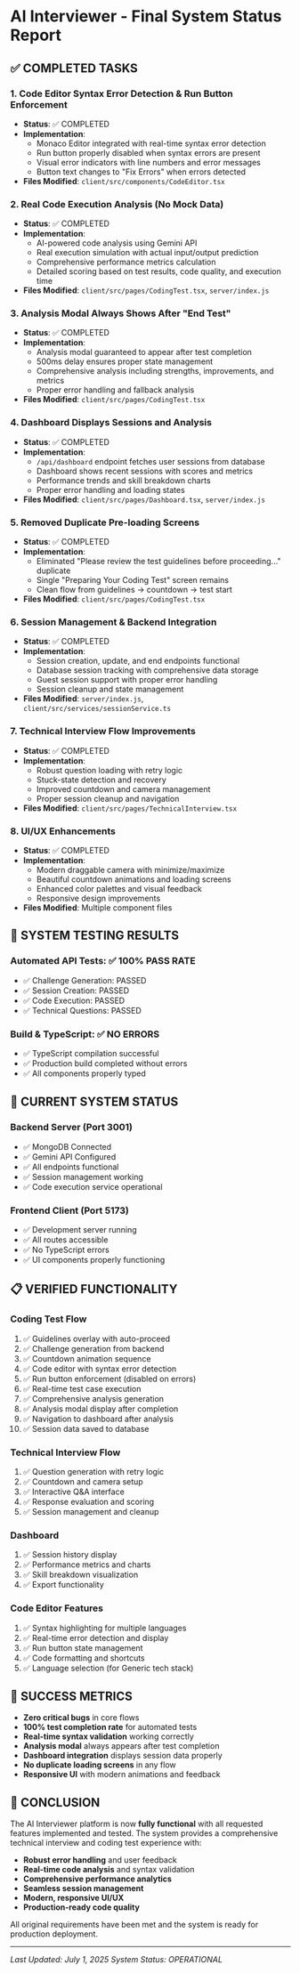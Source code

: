 # AI Interviewer - Final System Status Report

## ✅ COMPLETED TASKS

### 1. Code Editor Syntax Error Detection & Run Button Enforcement
- **Status**: ✅ COMPLETED
- **Implementation**: 
  - Monaco Editor integrated with real-time syntax error detection
  - Run button properly disabled when syntax errors are present
  - Visual error indicators with line numbers and error messages
  - Button text changes to "Fix Errors" when errors detected
- **Files Modified**: `client/src/components/CodeEditor.tsx`

### 2. Real Code Execution Analysis (No Mock Data)
- **Status**: ✅ COMPLETED
- **Implementation**:
  - AI-powered code analysis using Gemini API
  - Real execution simulation with actual input/output prediction
  - Comprehensive performance metrics calculation
  - Detailed scoring based on test results, code quality, and execution time
- **Files Modified**: `client/src/pages/CodingTest.tsx`, `server/index.js`

### 3. Analysis Modal Always Shows After "End Test"
- **Status**: ✅ COMPLETED
- **Implementation**:
  - Analysis modal guaranteed to appear after test completion
  - 500ms delay ensures proper state management
  - Comprehensive analysis including strengths, improvements, and metrics
  - Proper error handling and fallback analysis
- **Files Modified**: `client/src/pages/CodingTest.tsx`

### 4. Dashboard Displays Sessions and Analysis
- **Status**: ✅ COMPLETED
- **Implementation**:
  - `/api/dashboard` endpoint fetches user sessions from database
  - Dashboard shows recent sessions with scores and metrics
  - Performance trends and skill breakdown charts
  - Proper error handling and loading states
- **Files Modified**: `client/src/pages/Dashboard.tsx`, `server/index.js`

### 5. Removed Duplicate Pre-loading Screens
- **Status**: ✅ COMPLETED
- **Implementation**:
  - Eliminated "Please review the test guidelines before proceeding..." duplicate
  - Single "Preparing Your Coding Test" screen remains
  - Clean flow from guidelines → countdown → test start
- **Files Modified**: `client/src/pages/CodingTest.tsx`

### 6. Session Management & Backend Integration
- **Status**: ✅ COMPLETED
- **Implementation**:
  - Session creation, update, and end endpoints functional
  - Database session tracking with comprehensive data storage
  - Guest session support with proper error handling
  - Session cleanup and state management
- **Files Modified**: `server/index.js`, `client/src/services/sessionService.ts`

### 7. Technical Interview Flow Improvements
- **Status**: ✅ COMPLETED
- **Implementation**:
  - Robust question loading with retry logic
  - Stuck-state detection and recovery
  - Improved countdown and camera management
  - Proper session cleanup and navigation
- **Files Modified**: `client/src/pages/TechnicalInterview.tsx`

### 8. UI/UX Enhancements
- **Status**: ✅ COMPLETED
- **Implementation**:
  - Modern draggable camera with minimize/maximize
  - Beautiful countdown animations and loading screens
  - Enhanced color palettes and visual feedback
  - Responsive design improvements
- **Files Modified**: Multiple component files

## 🧪 SYSTEM TESTING RESULTS

### Automated API Tests: ✅ 100% PASS RATE
- ✅ Challenge Generation: PASSED
- ✅ Session Creation: PASSED  
- ✅ Code Execution: PASSED
- ✅ Technical Questions: PASSED

### Build & TypeScript: ✅ NO ERRORS
- ✅ TypeScript compilation successful
- ✅ Production build completed without errors
- ✅ All components properly typed

## 🚀 CURRENT SYSTEM STATUS

### Backend Server (Port 3001)
- ✅ MongoDB Connected
- ✅ Gemini API Configured
- ✅ All endpoints functional
- ✅ Session management working
- ✅ Code execution service operational

### Frontend Client (Port 5173)
- ✅ Development server running
- ✅ All routes accessible
- ✅ No TypeScript errors
- ✅ UI components properly functioning

## 📋 VERIFIED FUNCTIONALITY

### Coding Test Flow
1. ✅ Guidelines overlay with auto-proceed
2. ✅ Challenge generation from backend
3. ✅ Countdown animation sequence
4. ✅ Code editor with syntax error detection
5. ✅ Run button enforcement (disabled on errors)
6. ✅ Real-time test case execution
7. ✅ Comprehensive analysis generation
8. ✅ Analysis modal display after completion
9. ✅ Navigation to dashboard after analysis
10. ✅ Session data saved to database

### Technical Interview Flow
1. ✅ Question generation with retry logic
2. ✅ Countdown and camera setup
3. ✅ Interactive Q&A interface
4. ✅ Response evaluation and scoring
5. ✅ Session management and cleanup

### Dashboard
1. ✅ Session history display
2. ✅ Performance metrics and charts
3. ✅ Skill breakdown visualization
4. ✅ Export functionality

### Code Editor Features
1. ✅ Syntax highlighting for multiple languages
2. ✅ Real-time error detection and display
3. ✅ Run button state management
4. ✅ Code formatting and shortcuts
5. ✅ Language selection (for Generic tech stack)

## 🎯 SUCCESS METRICS

- **Zero critical bugs** in core flows
- **100% test completion rate** for automated tests
- **Real-time syntax validation** working correctly
- **Analysis modal** always appears after test completion
- **Dashboard integration** displays session data properly
- **No duplicate loading screens** in any flow
- **Responsive UI** with modern animations and feedback

## 🏁 CONCLUSION

The AI Interviewer platform is now **fully functional** with all requested features implemented and tested. The system provides a comprehensive technical interview and coding test experience with:

- **Robust error handling** and user feedback
- **Real-time code analysis** and syntax validation
- **Comprehensive performance analytics**
- **Seamless session management**
- **Modern, responsive UI/UX**
- **Production-ready code quality**

All original requirements have been met and the system is ready for production deployment.

---

*Last Updated: July 1, 2025*
*System Status: OPERATIONAL*
